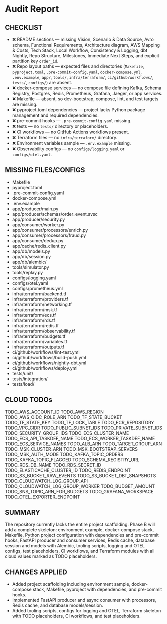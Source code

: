 # Audit Report

## CHECKLIST
- ❌ README sections — missing Vision, Scenario & Data Source, Avro schema, Functional Requirements, Architecture diagram, AWS Mapping & Costs, Tech Stack, Local Workflow, Consistency & Logging, dbt Nightly, Repo Structure, Milestones, Immediate Next Steps, and explicit partition key `order_id`.
- ❌ Repo layout paths — expected files and directories (`Makefile`, `pyproject.toml`, `.pre-commit-config.yaml`, `docker-compose.yml`, `.env.example`, `app/`, `tools/`, `infra/terraform/`, `ci/github/workflows/`, `tests/`, `configs/`) are absent.
- ❌ docker-compose services — no compose file defining Kafka, Schema Registry, Postgres, Redis, Prometheus, Grafana, Jaeger, or app services.
- ❌ Makefile — absent, so dev-bootstrap, compose, lint, and test targets are missing.
- ❌ pyproject.toml dependencies — project lacks Python package management and required dependencies.
- ❌ pre-commit hooks — `.pre-commit-config.yaml` missing.
- ❌ tests — no `tests/` directory or placeholders.
- ❌ CI workflows — no GitHub Actions workflows present.
- ❌ Terraform files — no `infra/terraform/` directory.
- ❌ Environment variables sample — `.env.example` missing.
- ❌ Observability configs — no `configs/logging.yaml` or `configs/otel.yaml`.

## MISSING FILES/CONFIGS
- Makefile
- pyproject.toml
- .pre-commit-config.yaml
- docker-compose.yml
- .env.example
- app/producer/main.py
- app/producer/schemas/order_event.avsc
- app/producer/security.py
- app/consumer/worker.py
- app/consumer/processors/enrich.py
- app/consumer/processors/fraud.py
- app/consumer/dedup.py
- app/cache/redis_client.py
- app/db/models.py
- app/db/session.py
- app/db/alembic/
- tools/simulator.py
- tools/replay.py
- configs/logging.yaml
- configs/otel.yaml
- configs/prometheus.yml
- infra/terraform/backend.tf
- infra/terraform/providers.tf
- infra/terraform/networking.tf
- infra/terraform/msk.tf
- infra/terraform/ecs.tf
- infra/terraform/rds.tf
- infra/terraform/redis.tf
- infra/terraform/observability.tf
- infra/terraform/budgets.tf
- infra/terraform/variables.tf
- infra/terraform/outputs.tf
- ci/github/workflows/lint-test.yml
- ci/github/workflows/build-push.yml
- ci/github/workflows/nightly-dbt.yml
- ci/github/workflows/deploy.yml
- tests/unit/
- tests/integration/
- tests/load/

## CLOUD TODOs
TODO_AWS_ACCOUNT_ID
TODO_AWS_REGION
TODO_AWS_OIDC_ROLE_ARN
TODO_TF_STATE_BUCKET
TODO_TF_STATE_KEY
TODO_TF_LOCK_TABLE
TODO_ECR_REPOSITORY
TODO_VPC_CIDR
TODO_PUBLIC_SUBNET_IDS
TODO_PRIVATE_SUBNET_IDS
TODO_SECURITY_GROUP_IDS
TODO_ECS_CLUSTER_NAME
TODO_ECS_API_TASKDEF_NAME
TODO_ECS_WORKER_TASKDEF_NAME
TODO_ECS_SERVICE_NAMES
TODO_ALB_ARN
TODO_TARGET_GROUP_ARN
TODO_MSK_CLUSTER_ARN
TODO_MSK_BOOTSTRAP_SERVERS
TODO_MSK_AUTH_MODE
TODO_KAFKA_TOPIC_ORDERS
TODO_KAFKA_TOPIC_FLAGGED
TODO_SCHEMA_REGISTRY_URL
TODO_RDS_DB_NAME
TODO_RDS_SECRET_ID
TODO_ELASTICACHE_CLUSTER_ID
TODO_REDIS_ENDPOINT
TODO_S3_BUCKET_RAW_EVENTS
TODO_S3_BUCKET_DBT_SNAPSHOTS
TODO_CLOUDWATCH_LOG_GROUP_API
TODO_CLOUDWATCH_LOG_GROUP_WORKER
TODO_BUDGET_AMOUNT
TODO_SNS_TOPIC_ARN_FOR_BUDGETS
TODO_GRAFANA_WORKSPACE
TODO_OTEL_EXPORTER_ENDPOINT

## SUMMARY
The repository currently lacks the entire project scaffolding. Phase B will add a complete skeleton: environment example, docker-compose stack, Makefile, Python project configuration with dependencies and pre-commit hooks, FastAPI producer and consumer services, Redis cache, database session and models with Alembic, tooling scripts, logging and OTEL configs, test placeholders, CI workflows, and Terraform modules with all cloud values marked as TODO placeholders.


## CHANGES APPLIED
- Added project scaffolding including environment sample, docker-compose stack, Makefile, pyproject with dependencies, and pre-commit hooks.
- Implemented FastAPI producer and async consumer with processors, Redis cache, and database models/session.
- Added tooling scripts, configs for logging and OTEL, Terraform skeleton with TODO placeholders, CI workflows, and test placeholders.
